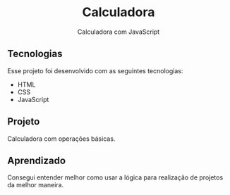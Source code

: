 <h1 align="center"> Calculadora </h1>

<p align="center">
Calculadora com JavaScript
</p>




## Tecnologias

Esse projeto foi desenvolvido com as seguintes tecnologias:

- HTML
- CSS
- JavaScript


## Projeto

Calculadora com operações básicas.

 ## Aprendizado

Consegui entender melhor como usar a lógica para realização de projetos da melhor maneira.